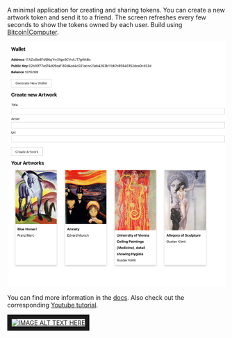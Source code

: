 A minimal application for creating and sharing tokens. You can create a new artwork token and send it to a friend. The screen refreshes every few seconds to show the tokens owned by each user. Build using [Bitcoin|Computer](https://bitcoin-computer.gitbook.io/docs/).

![app image](/public/screen-shot.png)

You can find more information in the [docs](https://bitcoin-computer.gitbook.io/docs/). Also check out the corresponding [Youtube tutorial](https://www.youtube.com/watch?v=SnTwevzmRrs).

<a href="http://www.youtube.com/watch?feature=player_embedded&v=SnTwevzmRrs
" target="_blank"><img src="http://img.youtube.com/vi/SnTwevzmRrs/0.jpg"
alt="IMAGE ALT TEXT HERE" width="300" border="10" /></a>
